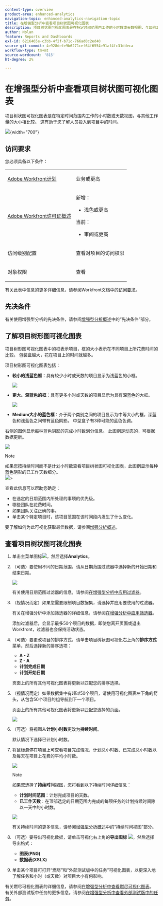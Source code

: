 ```yaml
---
content-type: overview
product-area: enhanced-analytics
navigation-topic: enhanced-analytics-navigation-topic
title: 在增强型分析中查看项目树状图可视化图表
description: 项目树状图可视化图表是在特定时间范围内工作的小时数或天数视图，与其他工作量的大小相比较。 这有助于您了解人员投入到项目中的时间。
author: Nolan
feature: Reports and Dashboards
exl-id: 6216465e-c3bb-4f2f-b71c-766ad0c2ed40
source-git-commit: 4e928defe9b6271cef64f6554e91af4fc31ddeca
workflow-type: tm+mt
source-wordcount: '815'
ht-degree: 2%

---
```


# 在增强型分析中查看项目树状图可视化图表

<!-- Audited: 12/2023 -->

项目树状图可视化图表是在特定时间范围内工作的小时数或天数视图，与其他工作量的大小相比较。 这有助于您了解人员投入到项目中的时间。

![](assets/project-treemap-350x126.png){width="700"}

## 访问要求

您必须具备以下条件：

<table style="table-layout:auto"> 
 <col> 
 <col> 
 <tbody> 
  <tr> 
   <td role="rowheader"><a href="https://www.workfront.com/plans" target="_blank">Adobe Workfront计划</a></td> 
   <td> <p>业务或更高</p> </td> 
  </tr> 
  <tr> 
   <td role="rowheader"><a href="../administration-and-setup/add-users/access-levels-and-object-permissions/wf-licenses.md" class="MCXref xref">Adobe Workfront许可证概述</a></td> 
   <td>   <p>新增：</p> 
   <ul><li>浅色或更高</li></ul>
   <p>当前：</p>
   <ul><li>审阅或更高</li></ul>
 </td> 
  </tr> 
  <tr> 
   <td role="rowheader">访问级别配置</td> 
   <td> <p>查看对项目的访问权限</p> <!--<p>Note: If you still don't have access, ask your Workfront administrator if they set additional restrictions in your access level.<br>For information on how a Workfront administrator can change your access level, see <a href="../administration-and-setup/add-users/configure-and-grant-access/create-modify-access-levels.md" class="MCXref xref">Create or modify custom access levels</a>.</p>--> </td> 
  </tr> 
  <tr> 
   <td role="rowheader">对象权限</td> 
   <td> <p>查看</p> <!--<p>For information on requesting additional access, see <a href="../workfront-basics/grant-and-request-access-to-objects/request-access.md" class="MCXref xref">Request access to objects </a>.</p>--> </td> 
  </tr> 
 </tbody> 
</table>

有关此表中信息的更多详细信息，请参阅Workfront文档中的[访问要求](/help/quicksilver/administration-and-setup/add-users/access-levels-and-object-permissions/access-level-requirements-in-documentation.md)。

## 先决条件

有关使用增强型分析的先决条件，请参阅[增强型分析概述](../enhanced-analytics/enhanced-analytics-overview.md)中的“先决条件”部分。

## 了解项目树形图可视化图表

项目树形图可视化图表中的框表示项目，框的大小表示在不同项目上所花费时间的比较。 包装盒越大，花在项目上的时间就越多。

项目树形图可视化图表包括：

* **较小的浅蓝色框**：具有较少小时或天数的项目显示为浅蓝色的小框。

  ![](assets/project-treemap-smaller-box.png)

* **更大、深蓝色的框**：具有更多小时或天数的项目显示为具有深蓝色的大框。

  ![](assets/project-treemap-larger-box-350x205.png)

* **Medium大小的蓝色框**：介于两个类别之间的项目显示为中等大小的框，深蓝色和浅蓝色之间带有蓝色阴影。 中型盒子有3种可能的蓝色色调。

右侧的图例显示每种蓝色阴影的完成小时数划分信息。 此图例是动态的，可根据数据更新。

![](assets/project-treemap-hours-completed.png)

>[!NOTE]
>
>如果您按持续时间而不是计划小时数查看项目树状图可视化图表，此图例显示每种蓝色阴影的已工作天数细分。\
>![](assets/project-treemap-days-worked.png)>

查看此信息可以帮助您确定：

* 在选定的日期范围内所处理的事项的优先级。
* 哪些团队在花费时间。
* 如果团队关注正确的事。
* 单击某个特定项目时，该项目范围在该时间段内发生了什么变化。

要了解如何为此可视化获取最佳数据，请参阅[增强分析概述](../enhanced-analytics/enhanced-analytics-overview.md)。

## 查看项目树状图可视化图表

1. 单击主菜单图标![](assets/main-menu-icon-16x12.png)，然后选择&#x200B;**Analytics**。
1. （可选）要使用不同的日期范围，请从日期范围过滤器中选择新的开始日期和结束日期。

   ![](assets/filters-select-date-range-350x344.png)

   有关使用日期范围过滤器的信息，请参阅[在增强型分析中应用过滤器](../enhanced-analytics/use-enhanced-analytics-filters.md)。

1. （视情况而定）如果您需要限制项目数据集，请选择并应用要使用的过滤器。

   有关在增强分析中添加筛选器的详细信息，请参阅[在增强分析中应用筛选器](../enhanced-analytics/use-enhanced-analytics-filters.md)。

   添加过滤器后，会显示最多50个项目的数据，即使您离开页面或退出Workfront，过滤器也会保持活动状态。

1. （可选）要更改项目的排序方式，请单击项目树状图可视化右上角的&#x200B;**排序方式**&#x200B;菜单，然后选择新的排序选项：

   * **A - Z**
   * **Z - A**
   * **计划完成日期**
   * **计划开始日期**

   页面上的所有其他可视化图表将更新以匹配您的排序选择。

1. （视情况而定）如果数据集中有超过50个项目，请使用可视化图表左下角的箭头，从包含50个项目的组导航到下一个项目。

   页面上的所有其他可视化图表将更新以匹配您选择的页面。

   ![](assets/pagination-350x118.png)

1. （可选）将视图从&#x200B;**计划小时数**&#x200B;更改为&#x200B;**持续时间**。

   默认情况下选择已计划小时数。

1. 将鼠标悬停在项目上可查看项目完成情况、计划总小时数、已完成总小时数以及每天在项目上花费的平均小时数。

   ![](assets/project-treemap-project-details-350x404.png)

   >[!NOTE]
   >
   >如果您选择了&#x200B;**持续时间**&#x200B;视图，您将看到以下持续时间详细信息：
   >
   >* **计划时间范围**：计划完成项目的天数。
   >* **已工作天数**：在顶部选定的日期范围内完成的每项任务的计划持续时间除以一天中的小时数。
   >   
   >![](assets/duration-treemap-350x159.png)
   >
   >有关持续时间的更多信息，请参阅[增强型分析概述](../enhanced-analytics/enhanced-analytics-overview.md)中的“持续时间视图”部分。

1. （可选）要导出可视化数据，请单击可视化右上角的&#x200B;**导出图标** ![](assets/export.png)，然后选择导出格式：

   * **图表(PNG)**
   * **数据表(XSLX)**

1. 单击某个项目可打开“燃尽”和“外部测试版中的任务”可视化图表，以更深入地了解任务和小时（或天数）对项目大小有何影响。

有关燃尽可视化图表的详细信息，请参阅[在增强型分析中查看燃尽可视化图表](../enhanced-analytics/burndown-overview.md)。 有关外部测试版中任务的更多信息，请参阅[在增强型分析中查看外部测试版中的任务](../enhanced-analytics/tasks-in-flight-overview.md)。


